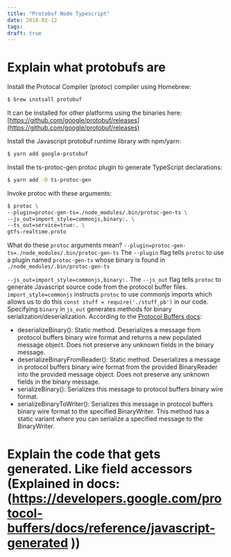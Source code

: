 ```yaml
---
title: "Protobuf Node Typescript"
date: 2018-02-12
tags: 
draft: true
---
```

# Explain what protobufs are

Install the Protocal Compiler (protoc) compiler using Homebrew:
```bash
$ brew instsall protobuf
```
It can be installed for other platforms using the binaries here: [https://github.com/google/protobuf/releases](https://github.com/google/protobuf/releases)

Install the Javascript protobuf runtime library with npm/yarn:
```bash
$ yarn add google-protobuf
```
Install the ts-protoc-gen protoc plugin to generate TypeScript declarations:
```bash
$ yarn add -D ts-protoc-gen
```
Invoke protoc with these arguments:
```bash
$ protoc \
--plugin=protoc-gen-ts=./node_modules/.bin/protoc-gen-ts \
--js_out=import_style=commonjs,binary:. \
--ts_out=service=true:. \
gtfs-realtime.proto
```
What do these `protoc` arguments mean?
`--plugin=protoc-gen-ts=./node_modules/.bin/protoc-gen-ts`
The `--plugin` flag tells `protoc` to use a plugin named `protoc-gen-ts` whose binary is found in `./node_modules/.bin/protoc-gen-ts`

`--js_out=import_style=commonjs,binary:.`
The `--js_out` flag tells `protoc` to generate Javascript source code from the protocol buffer files. `import_style=commonjs` instructs `protoc` to use commonjs imports which allows us to do this `const stuff = require('./stuff_pb')` in our code. Specifying `binary` in `js_out` generates methods for binary serialization/deserialization. According to  the [Protocol Buffers docs](https://developers.google.com/protocol-buffers/docs/reference/javascript-generated):
- deserializeBinary(): Static method. Deserializes a message from protocol buffers binary wire format and returns a new populated message object. Does not preserve any unknown fields in the binary message.
- deserializeBinaryFromReader(): Static method. Deserializes a message in protocol buffers binary wire format from the provided BinaryReader into the provided message object. Does not preserve any unknown fields in the binary message.
- serializeBinary(): Serializes this message to protocol buffers binary wire format.
- serializeBinaryToWriter(): Serializes this message in protocol buffers binary wire format to the specified BinaryWriter. This method has a static variant where you can serialize a specified message to the BinaryWriter.

# Explain the code that gets generated. Like field accessors (Explained in docs: (https://developers.google.com/protocol-buffers/docs/reference/javascript-generated ))